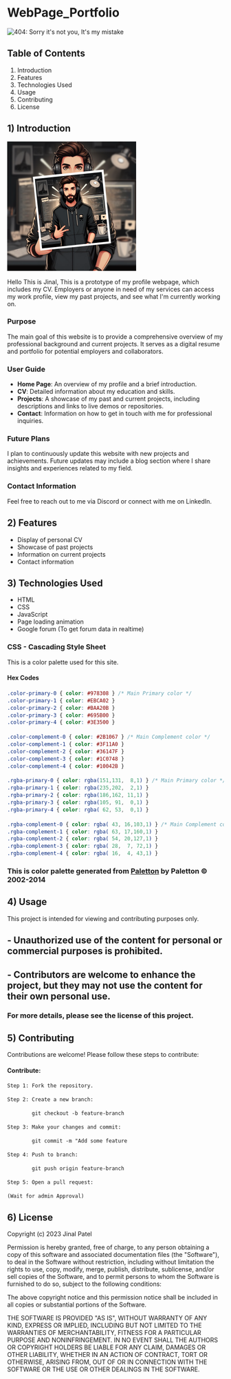 # WebPage_Portfolio
![404: Sorry it's not you, It's my mistake](./ReadmeFiles/Webpage_snippet_intro_62611815.gif)

## Table of Contents
1. Introduction
2. Features
3. Technologies Used
4. Usage
5. Contributing
6. License

## 1) Introduction

![404:Belive me this is me](./ReadmeFiles/avatarpic.png)

Hello This is Jinal, 
This is a prototype of my profile webpage, which includes my CV. Employers or anyone in need of my services can access my work profile, view my past projects, and see what I'm currently working on.

### Purpose
The main goal of this website is to provide a comprehensive overview of my professional background and current projects. It serves as a digital resume and portfolio for potential employers and collaborators.

### User Guide
- **Home Page**: An overview of my profile and a brief introduction.
- **CV**: Detailed information about my education and skills.
- **Projects**: A showcase of my past and current projects, including descriptions and links to live demos or repositories.
- **Contact**: Information on how to get in touch with me for professional inquiries.

### Future Plans
I plan to continuously update this website with new projects and achievements. Future updates may include a blog section where I share insights and experiences related to my field.

### Contact Information
Feel free to reach out to me via Discord or connect with me on LinkedIn.

## 2) Features
- Display of personal CV
- Showcase of past projects
- Information on current projects
- Contact information

## 3) Technologies Used
- HTML
- CSS
- JavaScript
- Page loading animation
- Google forum (To get forum data in realtime)

### CSS - Cascading Style Sheet

This is a color palette used for this site.

#### Hex Codes
```css
.color-primary-0 { color: #978308 } /* Main Primary color */
.color-primary-1 { color: #EBCA02 }
.color-primary-2 { color: #BAA20B }
.color-primary-3 { color: #695B00 }
.color-primary-4 { color: #3E3500 }

.color-complement-0 { color: #2B1067 } /* Main Complement color */
.color-complement-1 { color: #3F11A0 }
.color-complement-2 { color: #36147F }
.color-complement-3 { color: #1C0748 }
.color-complement-4 { color: #10042B }

.rgba-primary-0 { color: rgba(151,131,  8,1) } /* Main Primary color */
.rgba-primary-1 { color: rgba(235,202,  2,1) }
.rgba-primary-2 { color: rgba(186,162, 11,1) }
.rgba-primary-3 { color: rgba(105, 91,  0,1) }
.rgba-primary-4 { color: rgba( 62, 53,  0,1) }

.rgba-complement-0 { color: rgba( 43, 16,103,1) } /* Main Complement color */
.rgba-complement-1 { color: rgba( 63, 17,160,1) }
.rgba-complement-2 { color: rgba( 54, 20,127,1) }
.rgba-complement-3 { color: rgba( 28,  7, 72,1) }
.rgba-complement-4 { color: rgba( 16,  4, 43,1) }
```



### This is color palette generated from [Paletton](http://paletton.com/#uid=21w0u0kuiiUvNtru4nlwudexs7O) by Paletton © 2002-2014

## 4) Usage
 This project is intended for viewing and contributing purposes only. 

 ## - Unauthorized use of the content for personal or commercial purposes is prohibited. 

 ## - Contributors are welcome to enhance the project, but they may not use the content for their own personal use. 

 ### For more details, please see the license of this project.

## 5) Contributing
Contributions are welcome! Please follow these steps to contribute:

#### Contribute:

    Step 1: Fork the repository.

    Step 2: Create a new branch:

            git checkout -b feature-branch

    Step 3: Make your changes and commit:
            
            git commit -m "Add some feature
    
    Step 4: Push to branch:

            git push origin feature-branch
    
    Step 5: Open a pull request:
    
    (Wait for admin Approval)

## 6) License
Copyright (c) 2023 Jinal Patel

Permission is hereby granted, free of charge, to any person obtaining a copy
of this software and associated documentation files (the "Software"), to deal
in the Software without restriction, including without limitation the rights
to use, copy, modify, merge, publish, distribute, sublicense, and/or sell
copies of the Software, and to permit persons to whom the Software is
furnished to do so, subject to the following conditions:

The above copyright notice and this permission notice shall be included in all
copies or substantial portions of the Software.

THE SOFTWARE IS PROVIDED "AS IS", WITHOUT WARRANTY OF ANY KIND, EXPRESS OR
IMPLIED, INCLUDING BUT NOT LIMITED TO THE WARRANTIES OF MERCHANTABILITY,
FITNESS FOR A PARTICULAR PURPOSE AND NONINFRINGEMENT. IN NO EVENT SHALL THE
AUTHORS OR COPYRIGHT HOLDERS BE LIABLE FOR ANY CLAIM, DAMAGES OR OTHER
LIABILITY, WHETHER IN AN ACTION OF CONTRACT, TORT OR OTHERWISE, ARISING FROM,
OUT OF OR IN CONNECTION WITH THE SOFTWARE OR THE USE OR OTHER DEALINGS IN THE
SOFTWARE.